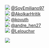 
 ![](http://pbs.twimg.com/profile_images/1349088046935846912/KDoU40kP_normal.jpg) [@SoyEmiliano97](https://twitter.com/SoyEmiliano97)<br>![](http://pbs.twimg.com/profile_images/1171325837708341248/5vJGbLyA_normal.jpg) [@AkolkarHritik](https://twitter.com/AkolkarHritik)<br>![](http://pbs.twimg.com/profile_images/1349519205364883456/l_eJcbXy_normal.jpg) [@kovuth](https://twitter.com/kovuth)<br>![](http://pbs.twimg.com/profile_images/1354122151083745280/loPnKMJ__normal.jpg) [@andre_hen27](https://twitter.com/andre_hen27)<br>![](http://pbs.twimg.com/profile_images/1376191453395890180/DTozkkSt_normal.jpg) [@Lelouchxr](https://twitter.com/Lelouchxr)<br> 

![](https://visitor-badge.laobi.icu/badge?page_id=ponder)
